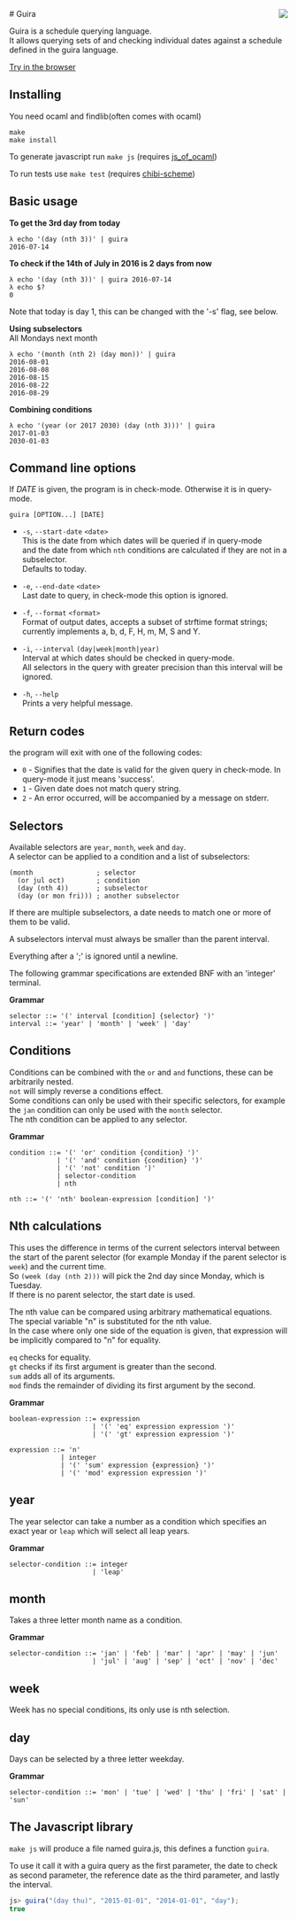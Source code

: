 <img align="right" src="https://sir-murray.github.io/guira/guira.svg">
# Guira

Guira is a schedule querying language.  
It allows querying sets of and checking individual dates against a schedule
defined in the guira language.

[Try in the browser](https://sir-murray.github.com/guira)

## Installing
You need ocaml and findlib(often comes with ocaml)
```
make
make install
```

To generate javascript run `make js`
(requires [js_of_ocaml](http://ocsigen.org/js_of_ocaml))

To run tests use `make test`
(requires [chibi-scheme](https://github.com/ashinn/chibi-scheme))

## Basic usage

**To get the 3rd day from today**
```
λ echo '(day (nth 3))' | guira
2016-07-14
```

**To check if the 14th of July in 2016 is 2 days from now**
```
λ echo '(day (nth 3))' | guira 2016-07-14
λ echo $?
0
```
Note that today is day 1, this can be changed with the '-s' flag, see below.

**Using subselectors**  
All Mondays next month
```
λ echo '(month (nth 2) (day mon))' | guira
2016-08-01
2016-08-08
2016-08-15
2016-08-22
2016-08-29
```

**Combining conditions**
```
λ echo '(year (or 2017 2030) (day (nth 3)))' | guira
2017-01-03
2030-01-03
```

## Command line options

If _DATE_ is given, the program is in check-mode.
Otherwise it is in query-mode.

`guira [OPTION...] [DATE]`

 * `-s`,  `--start-date` `<date>`  
   This is the date from which dates will be queried if in query-mode  
   and the date from which `nth` conditions are calculated if they are not
   in a subselector.  
   Defaults to today.

 * `-e`, `--end-date` `<date>`  
   Last date to query, in check-mode this option is ignored.

 * `-f`, `--format` `<format>`  
   Format of output dates, accepts a subset of strftime format strings;  
   currently implements a, b, d, F, H, m, M, S and Y.

 * `-i`, `--interval` `(day|week|month|year)`  
   Interval at which dates should be checked in query-mode.  
   All selectors in the query with greater precision than this interval
   will be ignored.

 * `-h`, `--help`  
   Prints a very helpful message.

## Return codes
the program will exit with one of the following codes:

 * `0` - Signifies that the date is valid for the given query in check-mode.
         In query-mode it just means 'success'.
 * `1` - Given date does not match query string.
 * `2` - An error occurred, will be accompanied by a message on stderr.

## Selectors
Available selectors are `year`, `month`, `week` and `day`.  
A selector can be applied to a condition and a list of subselectors:
```
(month                ; selector
  (or jul oct)        ; condition
  (day (nth 4))       ; subselector
  (day (or mon fri))) ; another subselector
```

If there are multiple subselectors, a date needs to match one or more of
them to be valid.

A subselectors interval must always be smaller than the parent interval.

Everything after a ';' is ignored until a newline.

The following grammar specifications are extended BNF with
an 'integer' terminal.

**Grammar**
```
selector ::= '(' interval [condition] {selector} ')'
interval ::= 'year' | 'month' | 'week' | 'day'
```

## Conditions
Conditions can be combined with the `or` and `and` functions, these
can be arbitrarily nested.  
`not` will simply reverse a conditions effect.  
Some conditions can only be used with their specific selectors,
for example the `jan` condition can only be used with the `month` selector.  
The nth condition can be applied to any selector.

**Grammar**
```
condition ::= '(' 'or' condition {condition} ')'
            | '(' 'and' condition {condition} ')'
            | '(' 'not' condition ')'
            | selector-condition
            | nth

nth ::= '(' 'nth' boolean-expression [condition] ')'
```

## Nth calculations
This uses the difference in terms of the current selectors interval
between the start of the parent selector
(for example Monday if the parent selector is `week`)
and the current time.  
So `(week (day (nth 2)))` will pick the 2nd day since Monday, which is
Tuesday.  
If there is no parent selector, the start date is used.

The nth value can be compared using arbitrary mathematical equations.  
The special variable "n" is substituted for the nth value.  
In the case where only one side of the equation is given, that expression
will be implicitly compared to "n" for equality.

`eq` checks for equality.  
`gt` checks if its first argument is greater than the second.  
`sum` adds all of its arguments.  
`mod` finds the remainder of dividing its first argument by the second.  

**Grammar**
```
boolean-expression ::= expression
                     | '(' 'eq' expression expression ')'
                     | '(' 'gt' expression expression ')'

expression ::= 'n'
             | integer
             | '(' 'sum' expression {expression} ')'
             | '(' 'mod' expression expression ')'
```

## year
The year selector can take a number as a condition which specifies
an exact year or `leap` which will select all leap years.

**Grammar**
```
selector-condition ::= integer
                     | 'leap'
```

## month
Takes a three letter month name as a condition.

**Grammar**
```
selector-condition ::= 'jan' | 'feb' | 'mar' | 'apr' | 'may' | 'jun'
                     | 'jul' | 'aug' | 'sep' | 'oct' | 'nov' | 'dec'
```

## week
Week has no special conditions, its only use is nth selection.

## day
Days can be selected by a three letter weekday.

**Grammar**
```
selector-condition ::= 'mon' | 'tue' | 'wed' | 'thu' | 'fri' | 'sat' | 'sun'
```

## The Javascript library
`make js` will produce a file named guira.js, this defines a function `guira`.

To use it call it with a guira query as the first parameter,
the date to check as second parameter, the reference date
as the third parameter, and lastly the interval.
```js
js> guira("(day thu)", "2015-01-01", "2014-01-01", "day");
true
```
